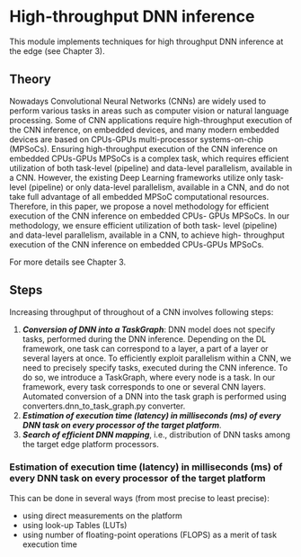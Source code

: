 # High-throughput DNN inference

This module implements techniques for high throughput DNN inference at the edge (see Chapter 3).

## Theory

Nowadays Convolutional Neural Networks (CNNs) are widely used
to perform various tasks in areas such as computer vision or natural language
processing. Some of CNN applications require high-throughput execution of
the CNN inference, on embedded devices, and many modern embedded devices
are based on CPUs-GPUs multi-processor systems-on-chip (MPSoCs). Ensuring high-throughput execution of the CNN inference on embedded CPUs-GPUs
MPSoCs is a complex task, which requires efficient utilization of both task-level
(pipeline) and data-level parallelism, available in a CNN. However, the existing
Deep Learning frameworks utilize only task-level (pipeline) or only data-level
parallelism, available in a CNN, and do not take full advantage of all embedded
MPSoC computational resources. Therefore, in this paper, we propose a novel
methodology for efficient execution of the CNN inference on embedded CPUs-
GPUs MPSoCs. In our methodology, we ensure efficient utilization of both task-
level (pipeline) and data-level parallelism, available in a CNN, to achieve high-
throughput execution of the CNN inference on embedded CPUs-GPUs MPSoCs.

For more details see Chapter 3.

## Steps
Increasing throughput of throughout of a CNN involves following steps:

1) ***Conversion of DNN into a TaskGraph***: DNN model does not specify tasks, performed during the DNN inference. Depending on the DL framework, one task can correspond to a layer, a part of a layer or several layers at once. To efficiently exploit parallelism
within a CNN, we need to precisely specify tasks, executed during the CNN inference. To do so, we introduce a TaskGraph, where every node is a task. In our framework, every task corresponds to one or several CNN layers. Automated conversion of a DNN into the task graph is performed using converters.dnn_to_task_graph.py converter.
2) ***Estimation of execution time (latency) in milliseconds (ms) of every DNN task on every processor of the target platform***.
3) ***Search of efficient DNN mapping***, i.e., distribution of DNN tasks among the target edge platform processors.

### Estimation of execution time (latency) in milliseconds (ms) of every DNN task on every processor of the target platform
This can be done in several ways (from most precise to least precise):

* using direct measurements on the platform
* using look-up Tables (LUTs)
* using number of floating-point operations (FLOPS) as a merit of task execution time